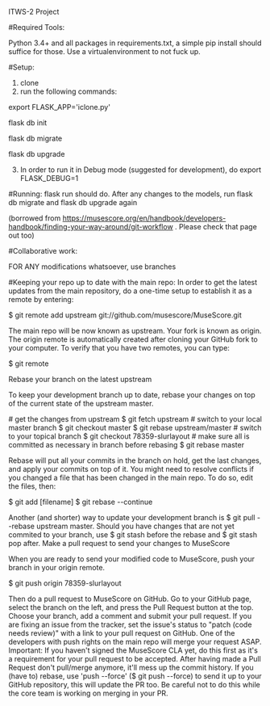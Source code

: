 ITWS-2 Project

#Required Tools: 

Python 3.4+ and all packages in requirements.txt, a simple pip install should suffice for those. Use a virtualenvironment to not fuck up.

#Setup:

1. clone
2. run the following commands:

export FLASK_APP='iclone.py'

flask db init

flask db migrate

flask db upgrade

3. In order to run it in Debug mode (suggested for development), do export FLASK_DEBUG=1

#Running:
flask run should do. 
After any changes to the models, run flask db migrate and flask db upgrade again


(borrowed from https://musescore.org/en/handbook/developers-handbook/finding-your-way-around/git-workflow . Please check that page out too)

#Collaborative work:

FOR ANY modifications whatsoever, use branches

#Keeping your repo up to date with the main repo:
In order to get the latest updates from the main repository, do a one-time setup to establish it as a remote by entering:

$ git remote add upstream git://github.com/musescore/MuseScore.git

The main repo will be now known as upstream. Your fork is known as origin. The origin remote is automatically created after cloning your GitHub fork to your computer. To verify that you have two remotes, you can type:

$ git remote

Rebase your branch on the latest upstream

To keep your development branch up to date, rebase your changes on top of the current state of the upstream master.

\# get the changes from upstream
$ git fetch upstream
\# switch to your local master branch
$ git checkout master
$ git rebase upstream/master
\# switch to your topical branch
$ git checkout 78359-slurlayout
\# make sure all is committed as necessary in branch before rebasing
$ git rebase master

Rebase will put all your commits in the branch on hold, get the last changes, and apply your commits on top of it. You might need to resolve conflicts if you changed a file that has been changed in the main repo. To do so, edit the files, then:

$ git add [filename]
$ git rebase --continue 

Another (and shorter) way to update your development branch is $ git pull --rebase upstream master. Should you have changes that are not yet commited to your branch, use $ git stash before the rebase and $ git stash pop after.
Make a pull request to send your changes to MuseScore

When you are ready to send your modified code to MuseScore, push your branch in your origin remote.

$ git push origin 78359-slurlayout

Then do a pull request to MuseScore on GitHub. Go to your GitHub page, select the branch on the left, and press the Pull Request button at the top. Choose your branch, add a comment and submit your pull request. If you are fixing an issue from the tracker, set the issue's status to "patch (code needs review)" with a link to your pull request on GitHub. One of the developers with push rights on the main repo will merge your request ASAP. Important: If you haven't signed the MuseScore CLA yet, do this first as it's a requirement for your pull request to be accepted. After having made a Pull Request don't pull/merge anymore, it'll mess up the commit history. If you (have to) rebase, use 'push --force' ($ git push --force) to send it up to your GitHub repository, this will update the PR too. Be careful not to do this while the core team is working on merging in your PR. 

